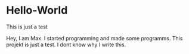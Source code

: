 # Hello-World
This is just a test

Hey, I am Max. I started programming and made some programms.
This projekt is just a test.
I dont know why I write this.
